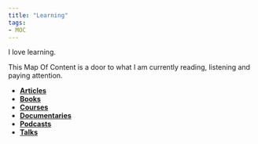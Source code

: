 ```yaml
---
title: "Learning"
tags:
- MOC
---
```



I love learning. 

This Map Of Content is a door to what I am currently reading, listening and paying attention.


- **[Articles](notes/literature-notes/Articles/Articles.md)**
- **[Books](notes/literature-notes/Books/Books.md)**
- **[Courses](notes/literature-notes/Courses/Courses.md)**
- **[Documentaries](notes/literature-notes/Documentaries/Documentaries.md)**
- **[Podcasts](notes/literature-notes/Podcasts/Podcasts.md)**
- **[Talks](notes/literature-notes/Talks/Talks.md)**

